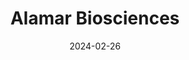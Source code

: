 ---  
layout: startup_page  
title: "Alamar Biosciences"  
id: "alamarbio.com"  
permalink: "/alamarbiosciencesalamarbio.com02262024/"  
website: "https://www.alamarbio.com/"  
funding_round: "Series C"  
funding_amount: "$128M"  
investors: "Sands Capital"  
about: "Alamar Biosciences is a life sciences company focused on precision proteomics for early disease detection. Their proprietary NULISA Platform and ARGO HT System offer high-sensitivity protein detection, enabling biomarker discovery and non-invasive disease testing. This technology surpasses existing methods in sensitivity and dynamic range."  
markets: "Biotechnology, Proteomics, Health Care, Medical, Diagnostic Equipment, Decision/Risk Analysis"  
hq: "Fremont, California, United States"  
founded_year: "2018"  
linkedin: "https://www.linkedin.com/company/alamar-biosciences-inc"  
twitter: "https://twitter.com/AlamarBio"  
instagram: ""  
facebook: "https://www.facebook.com/AlamarBio"  
crunchbase: "https://www.crunchbase.com/organization/alamar-biosciences"  
pitchbook: "https://pitchbook.com/profiles/company/437286-52"  

date_display: "26-Feb-2024"  
date: "2024-02-26"

# SEO Optimization  
meta_title: "Alamar Biosciences - Series C Funding ($128M)"  
meta_description: "Alamar Biosciences, Alamar Biosciences is a life sciences company focused on precision proteomics for early disease detection. Their proprietary NULISA Platform and ARGO ..."  
meta_keywords: "Alamar Biosciences, Biotechnology, Proteomics, Health Care, Medical, Diagnostic Equipment, Decision/Risk Analysis, Series C funding"  
canonical_url: "https://startup.projectstartups.com/alamarbiosciencesalamarbio.com02262024/"  
---